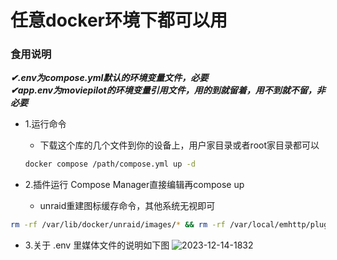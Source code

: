 # 任意docker环境下都可以用
### 食用说明
***✔.env为compose.yml默认的环境变量文件，必要*** \
***✔app.env为moviepilot的环境变量引用文件，用的到就留着，用不到就不留，非必要***
- 1.运行命令
  - 下载这个库的几个文件到你的设备上，用户家目录或者root家目录都可以
  ```bash
  docker compose /path/compose.yml up -d
  ```
- 2.插件运行 Compose Manager直接编辑再compose up

  - unraid重建图标缓存命令，其他系统无视即可
```bash
rm -rf /var/lib/docker/unraid/images/* && rm -rf /var/local/emhttp/plugins/dynamix.docker.manager/images/* 
```
- 3.关于 .env 里媒体文件的说明如下图
![2023-12-14-1832](https://github.com/leesonaa/unraid-docker-compose/assets/97571961/e7390d58-8ae9-40ea-8562-f1bb2eb01f8d)
